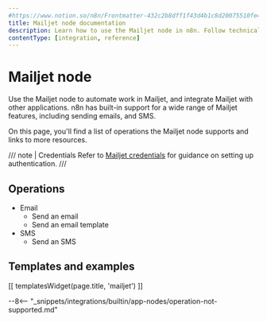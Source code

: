 ```yaml
---
#https://www.notion.so/n8n/Frontmatter-432c2b8dff1f43d4b1c8d20075510fe4
title: Mailjet node documentation
description: Learn how to use the Mailjet node in n8n. Follow technical documentation to integrate Mailjet node into your workflows.
contentType: [integration, reference]
---
```


# Mailjet node

Use the Mailjet node to automate work in Mailjet, and integrate Mailjet with other applications. n8n has built-in support for a wide range of Mailjet features, including sending emails, and SMS. 

On this page, you'll find a list of operations the Mailjet node supports and links to more resources.

/// note | Credentials
Refer to [Mailjet credentials](/integrations/builtin/credentials/mailjet.md) for guidance on setting up authentication. 
///

## Operations

* Email
    * Send an email
    * Send an email template
* SMS
    * Send an SMS

## Templates and examples

<!-- see https://www.notion.so/n8n/Pull-in-templates-for-the-integrations-pages-37c716837b804d30a33b47475f6e3780 -->
[[ templatesWidget(page.title, 'mailjet') ]]

--8<-- "_snippets/integrations/builtin/app-nodes/operation-not-supported.md"
